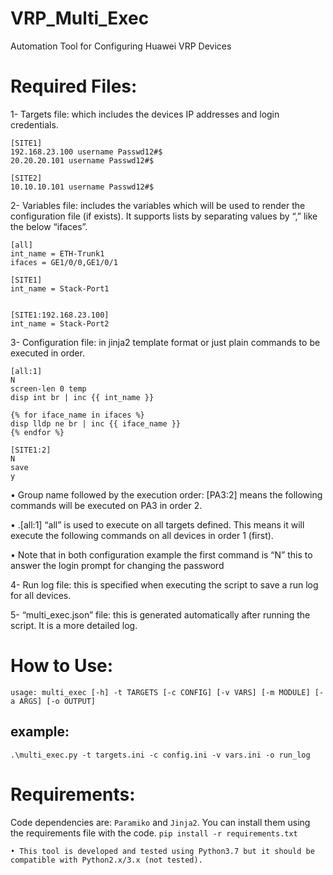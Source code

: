 # VRP_Multi_Exec
Automation Tool for Configuring Huawei VRP Devices

# Required Files:
1- Targets file: which includes the devices IP addresses and login credentials.
```
[SITE1]
192.168.23.100 username Passwd12#$
20.20.20.101 username Passwd12#$

[SITE2]
10.10.10.101 username Passwd12#$ 
```

2- Variables file: includes the variables which will be used to render the configuration file (if exists). It supports lists by separating values by “,” like the below “ifaces”.
```
[all]
int_name = ETH-Trunk1
ifaces = GE1/0/0,GE1/0/1

[SITE1]
int_name = Stack-Port1


[SITE1:192.168.23.100]
int_name = Stack-Port2
```

3- Configuration file: in jinja2 template format or just plain commands to be executed in order.
```
[all:1]
N
screen-len 0 temp
disp int br | inc {{ int_name }}

{% for iface_name in ifaces %}
disp lldp ne br | inc {{ iface_name }}
{% endfor %}

[SITE1:2]
N
save
y
```

  • Group name followed by the execution order: [PA3:2] means the following commands will be executed on PA3 in order 2.
  
  • .[all:1] “all” is used to execute on all targets defined. This means it will execute the following commands on all devices in order 1 (first).
  
  • Note that in both configuration example the first command is “N” this to answer the login prompt for changing the password

4- Run log file: this is specified when executing the script to save a run log for all devices.

5- “multi_exec.json” file: this is generated automatically after running the script. It is a more detailed log.

# How to Use:
```usage: multi_exec [-h] -t TARGETS [-c CONFIG] [-v VARS] [-m MODULE] [-a ARGS] [-o OUTPUT]```
  ## example:
  ```.\multi_exec.py -t targets.ini -c config.ini -v vars.ini -o run_log```

# Requirements:
Code dependencies are:
```Paramiko``` and ```Jinja2```. You can install them using the requirements file with the code.
```pip install -r requirements.txt```

    • This tool is developed and tested using Python3.7 but it should be compatible with Python2.x/3.x (not tested).
